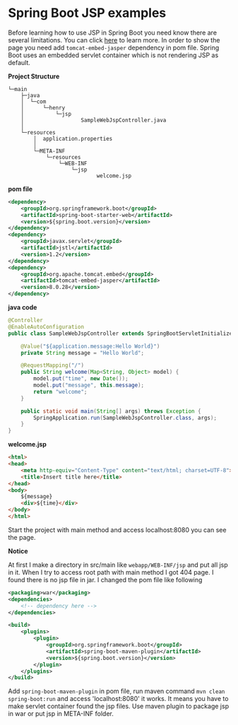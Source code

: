 # Spring Boot JSP examples

Before learning how to use JSP in Spring Boot you need know there are several limitations. You can click [here](http://docs.spring.io/spring-boot/docs/current-SNAPSHOT/reference/htmlsingle/#boot-features-jsp-limitations)
to learn more. In order to show the page you need add ``tomcat-embed-jasper`` dependency in pom file. Spring Boot
uses an embedded servlet container which is not rendering JSP as default.

**Project Structure**
```
└─main
    ├─java
    │  └─com
    │      └─henry
    │          └─jsp
    │                  SampleWebJspController.java
    │
    └─resources
        │  application.properties
        │
        └─META-INF
            └─resources
                └─WEB-INF
                    └─jsp
                            welcome.jsp
```

**pom file**
```xml
<dependency>
    <groupId>org.springframework.boot</groupId>
    <artifactId>spring-boot-starter-web</artifactId>
    <version>${spring.boot.version}</version>
</dependency>
<dependency>
    <groupId>javax.servlet</groupId>
    <artifactId>jstl</artifactId>
    <version>1.2</version>
</dependency>
<dependency>
    <groupId>org.apache.tomcat.embed</groupId>
    <artifactId>tomcat-embed-jasper</artifactId>
    <version>8.0.28</version>
</dependency>
```

**java code**
```java
@Controller
@EnableAutoConfiguration
public class SampleWebJspController extends SpringBootServletInitializer {

    @Value("${application.message:Hello World}")
    private String message = "Hello World";

    @RequestMapping("/")
    public String welcome(Map<String, Object> model) {
        model.put("time", new Date());
        model.put("message", this.message);
        return "welcome";
    }

    public static void main(String[] args) throws Exception {
        SpringApplication.run(SampleWebJspController.class, args);
    }
}
```

**welcome.jsp**
```html
<html>
<head>
	<meta http-equiv="Content-Type" content="text/html; charset=UTF-8">
	<title>Insert title here</title>
</head>
<body>
	${message}
	<div>${time}</div>
</body>
</html>
```

Start the project with main method and access localhost:8080 you can see the page.

**Notice**

At first I make a directory in src/main like ``webapp/WEB-INF/jsp`` and put all jsp in it. When I try to access root path
with main method I got 404 page. I found there is no jsp file in jar. I changed the pom file like following
```xml
<packaging>war</packaging>
<dependencies>
    <!-- dependency here -->
</dependencies>

<build>
    <plugins>
        <plugin>
            <groupId>org.springframework.boot</groupId>
            <artifactId>spring-boot-maven-plugin</artifactId>
            <version>${spring.boot.version}</version>
        </plugin>
    </plugins>
</build>
```

Add ``spring-boot-maven-plugin`` in pom file, run maven command ``mvn clean spring-boot:run`` and access 'localhost:8080' it works.
It means you have to make servlet container found the jsp files. Use maven plugin to package jsp in war or put jsp in META-INF 
folder.
